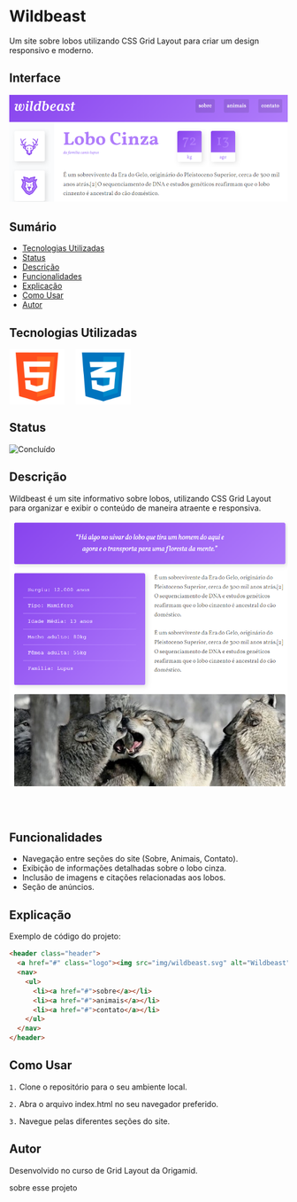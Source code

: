 # Wildbeast

Um site sobre lobos utilizando CSS Grid Layout para criar um design responsivo e moderno.

## Interface

<div align="center">
  <img src="img/logo.png" alt="Imagem do Projeto" width="900">
</div>

## Sumário

- [Tecnologias Utilizadas](#tecnologias-utilizadas)
- [Status](#status)
- [Descrição](#descrição)
- [Funcionalidades](#funcionalidades)
- [Explicação](#explicação)
- [Como Usar](#como-usar)
- [Autor](#autor)

## Tecnologias Utilizadas

<div style="display: flex; flex-direction: row;">
  <div style="margin-right: 20px; display: flex; justify-content: flex-start;">
    <img src="img/html.png" alt="Logo HTML" width="100"/>
  </div>
  <div style="margin-right: 20px; display: flex; justify-content: flex-start;">
    <img src="img/css.png" alt="Logo CSS" width="100"/>
  </div>
</div>

## Status

![Concluído](http://img.shields.io/static/v1?label=STATUS&message=CONCLUIDO&color=GREEN&style=for-the-badge)

## Descrição

Wildbeast é um site informativo sobre lobos, utilizando CSS Grid Layout para organizar e exibir o conteúdo de maneira atraente e responsiva.

<div align="center">
  <img src="img/logo2.png" alt="Imagem do Projeto" width="900">
</div>

<br></br>

## Funcionalidades

- Navegação entre seções do site (Sobre, Animais, Contato).
- Exibição de informações detalhadas sobre o lobo cinza.
- Inclusão de imagens e citações relacionadas aos lobos.
- Seção de anúncios.

## Explicação

Exemplo de código do projeto:

```html
<header class="header">
  <a href="#" class="logo"><img src="img/wildbeast.svg" alt="Wildbeast"></a>
  <nav>
    <ul>
      <li><a href="#">sobre</a></li>
      <li><a href="#">animais</a></li>
      <li><a href="#">contato</a></li>
    </ul>
  </nav>
</header>
```

## Como Usar

`1.` Clone o repositório para o seu ambiente local.

`2.` Abra o arquivo index.html no seu navegador preferido.

`3.` Navegue pelas diferentes seções do site.

## Autor
Desenvolvido no curso de Grid Layout da Origamid.

sobre esse projeto 